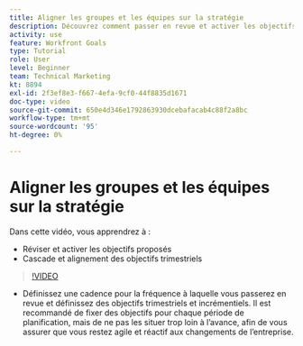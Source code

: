 ```yaml
---
title: Aligner les groupes et les équipes sur la stratégie
description: Découvrez comment passer en revue et activer les objectifs proposés, cascade et alignement des objectifs trimestriels à l’aide des [!DNL Goals].
activity: use
feature: Workfront Goals
type: Tutorial
role: User
level: Beginner
team: Technical Marketing
kt: 8894
exl-id: 2f3ef8e3-f667-4efa-9cf0-44f8835d1671
doc-type: video
source-git-commit: 650e4d346e1792863930dcebafacab4c88f2a8bc
workflow-type: tm+mt
source-wordcount: '95'
ht-degree: 0%

---
```


# Aligner les groupes et les équipes sur la stratégie

Dans cette vidéo, vous apprendrez à :

* Réviser et activer les objectifs proposés
* Cascade et alignement des objectifs trimestriels

>[!VIDEO](https://video.tv.adobe.com/v/335188/?quality=12&learn=on)

<!--
Pro-tips graphic
-->

* Définissez une cadence pour la fréquence à laquelle vous passerez en revue et définissez des objectifs trimestriels et incrémentiels. Il est recommandé de fixer des objectifs pour chaque période de planification, mais de ne pas les situer trop loin à l’avance, afin de vous assurer que vous restez agile et réactif aux changements de l’entreprise.
